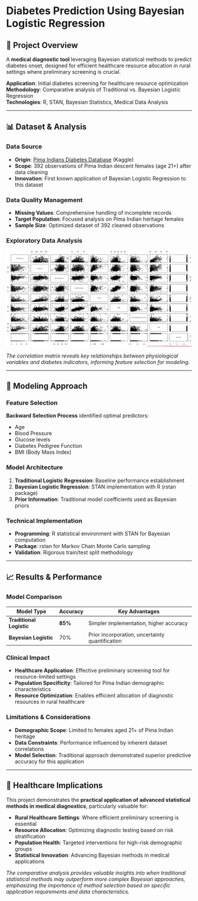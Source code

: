 # Diabetes Prediction Using Bayesian Logistic Regression

## 🏥 Project Overview

A **medical diagnostic tool** leveraging Bayesian statistical methods to predict diabetes onset, designed for efficient healthcare resource allocation in rural settings where preliminary screening is crucial.

**Application**: Initial diabetes screening for healthcare resource optimization  
**Methodology**: Comparative analysis of Traditional vs. Bayesian Logistic Regression  
**Technologies**: R, STAN, Bayesian Statistics, Medical Data Analysis

---

## 📊 Dataset & Analysis

### Data Source
- **Origin**: [Pima Indians Diabetes Database](https://www.kaggle.com/uciml/pima-indians-diabetes-database) (Kaggle)
- **Scope**: 392 observations of Pima Indian descent females (age 21+) after data cleaning
- **Innovation**: First known application of Bayesian Logistic Regression to this dataset

### Data Quality Management
- **Missing Values**: Comprehensive handling of incomplete records
- **Target Population**: Focused analysis on Pima Indian heritage females
- **Sample Size**: Optimized dataset of 392 cleaned observations

### Exploratory Data Analysis

![Correlation Analysis](./diabetes_correlation_plot.png)

*The correlation matrix reveals key relationships between physiological variables and diabetes indicators, informing feature selection for modeling.*

---

## 🧮 Modeling Approach

### Feature Selection
**Backward Selection Process** identified optimal predictors:
- Age
- Blood Pressure  
- Glucose levels
- Diabetes Pedigree Function
- BMI (Body Mass Index)

### Model Architecture
1. **Traditional Logistic Regression**: Baseline performance establishment
2. **Bayesian Logistic Regression**: STAN implementation with R (rstan package)
3. **Prior Information**: Traditional model coefficients used as Bayesian priors

### Technical Implementation
- **Programming**: R statistical environment with STAN for Bayesian computation
- **Package**: rstan for Markov Chain Monte Carlo sampling
- **Validation**: Rigorous train/test split methodology

---

## 📈 Results & Performance

### Model Comparison
| Model Type | Accuracy | Key Advantages |
|------------|----------|----------------|
| **Traditional Logistic** | **85%** | Simpler implementation, higher accuracy |
| **Bayesian Logistic** | 70% | Prior incorporation, uncertainty quantification |

### Clinical Impact
- **Healthcare Application**: Effective preliminary screening tool for resource-limited settings
- **Population Specificity**: Tailored for Pima Indian demographic characteristics
- **Resource Optimization**: Enables efficient allocation of diagnostic resources in rural healthcare

### Limitations & Considerations
- **Demographic Scope**: Limited to females aged 21+ of Pima Indian heritage
- **Data Constraints**: Performance influenced by inherent dataset correlations
- **Model Selection**: Traditional approach demonstrated superior predictive accuracy for this application

---

## 🎯 Healthcare Implications

This project demonstrates the **practical application of advanced statistical methods in medical diagnostics**, particularly valuable for:

- **Rural Healthcare Settings**: Where efficient preliminary screening is essential
- **Resource Allocation**: Optimizing diagnostic testing based on risk stratification  
- **Population Health**: Targeted interventions for high-risk demographic groups
- **Statistical Innovation**: Advancing Bayesian methods in medical applications

*The comparative analysis provides valuable insights into when traditional statistical methods may outperform more complex Bayesian approaches, emphasizing the importance of method selection based on specific application requirements and data characteristics.*
